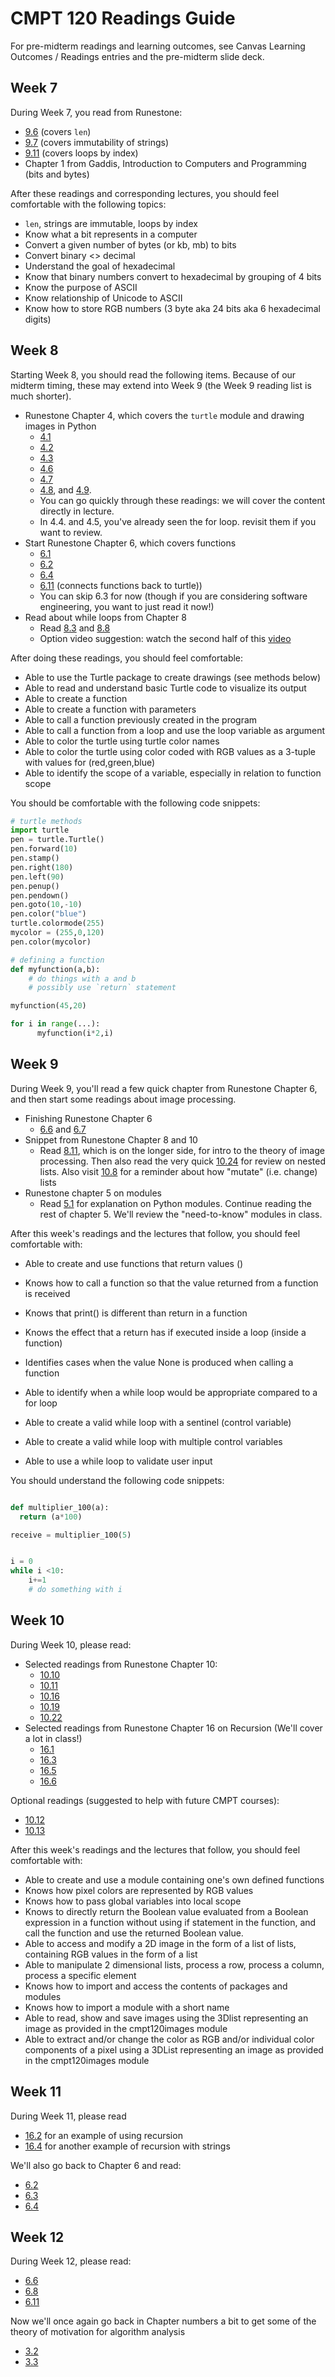 # CMPT 120 Readings Guide

For pre-midterm readings and learning outcomes, see Canvas Learning Outcomes / Readings entries and the pre-midterm slide deck.

## Week 7

During Week 7, you read from Runestone:
- [9.6](https://runestone.academy/ns/books/published/thinkcspy/Strings/Length.html) (covers `len`)
- [9.7](https://runestone.academy/ns/books/published/thinkcspy/Strings/StringsareImmutable.html) (covers immutability of strings)
- [9.11](https://runestone.academy/ns/books/published/thinkcspy/Strings/TraversalandtheforLoopByIndex.html) (covers loops by index)
- Chapter 1 from Gaddis, Introduction to Computers and Programming (bits and bytes)

After these readings and corresponding lectures, you should feel comfortable with the following topics:

- `len`, strings are immutable, loops by index
- Know what a bit represents in a computer
- Convert a given number of bytes (or kb, mb) to bits
- Convert binary <> decimal
- Understand the goal of hexadecimal
- Know that binary numbers convert to hexadecimal by grouping of 4 bits
- Know the purpose of ASCII
- Know relationship of Unicode to ASCII
- Know how to store RGB numbers (3 byte aka 24 bits aka 6 hexadecimal digits)


## Week 8

Starting Week 8, you should read the following items. Because of our midterm timing, these may extend into Week 9 (the Week 9 reading list is much shorter).

- Runestone Chapter 4, which covers the `turtle` module and drawing images in Python
  - [4.1](https://runestone.academy/runestone/books/published/thinkcspy/PythonTurtle/intro-HelloLittleTurtles.html)
  - [4.2](https://runestone.academy/runestone/books/published/thinkcspy/PythonTurtle/OurFirstTurtleProgram.html)
  - [4.3](https://runestone.academy/runestone/books/published/thinkcspy/PythonTurtle/InstancesAHerdofTurtles.html)
  - [4.6](https://runestone.academy/runestone/books/published/thinkcspy/PythonTurtle/IterationSimplifiesourTurtleProgram.html)
  - [4.7](https://runestone.academy/runestone/books/published/thinkcspy/PythonTurtle/TherangeFunction.html)
  - [4.8](https://runestone.academy/runestone/books/published/thinkcspy/PythonTurtle/AFewMoreturtleMethodsandObservations.html), and [4.9](https://runestone.academy/runestone/books/published/thinkcspy/PythonTurtle/SummaryofTurtleMethods.html).
  - You can go quickly through these readings: we will cover the content directly in lecture.
  - In 4.4. and 4.5, you've already seen the for loop. revisit them if you want to review.
- Start Runestone Chapter 6, which covers functions
  - [6.1](https://runestone.academy/runestone/books/published/thinkcspy/Functions/functions.html)
  - [6.2](https://runestone.academy/ns/books/published/thinkcspy/Functions/Functionsthatreturnvalues.html)
  - [6.4](https://runestone.academy/ns/books/published/thinkcspy/Functions/Variablesandparametersarelocal.html)
  - [6.11](https://runestone.academy/ns/books/published/thinkcspy/Functions/ATurtleBarChart.html) (connects functions back to turtle))
  - You can skip 6.3 for now (though if you are considering software engineering, you want to just read it now!)
- Read about while loops from Chapter 8
  - Read [8.3](https://runestone.academy/runestone/books/published/thinkcspy/MoreAboutIteration/ThewhileStatement.html) and [8.8](https://runestone.academy/runestone/books/published/thinkcspy/MoreAboutIteration/SentinelValuesAndValidation.html)
  - Option video suggestion: watch the second half of this [video](https://www.youtube.com/watch?v=6iF8Xb7Z3wQ)


After doing these readings, you should feel comfortable:
- Able to use the Turtle package to create drawings (see methods below)
- Able to read and understand basic Turtle code to visualize its output
- Able to create a function 
- Able to create a function with parameters
- Able to call a function previously created in the program
- Able to call a function from a loop and use the loop variable as argument
- Able to color the turtle using turtle color names
- Able to color the turtle using color coded with RGB values as a 3-tuple with values for (red,green,blue)
- Able to identify the scope of a variable, especially in relation to function scope

You should be comfortable with the following code snippets:

```python
# turtle methods
import turtle
pen = turtle.Turtle()
pen.forward(10)
pen.stamp()
pen.right(180)
pen.left(90)
pen.penup()
pen.pendown()
pen.goto(10,-10)
pen.color("blue")
turtle.colormode(255)
mycolor = (255,0,120)
pen.color(mycolor)

# defining a function
def myfunction(a,b):
    # do things with a and b
    # possibly use `return` statement

myfunction(45,20)

for i in range(...):
      myfunction(i*2,i)
```


## Week 9

During Week 9, you'll read a few quick chapter from Runestone Chapter 6, and then start some readings about image processing.

- Finishing Runestone Chapter 6
  - [6.6](https://runestone.academy/ns/books/published/thinkcspy/Functions/Functionscancallotherfunctions.html) and [6.7](https://runestone.academy/ns/books/published/thinkcspy/Functions/FlowofExecutionSummary.html)
- Snippet from Runestone Chapter 8 and 10
  - Read [8.11](https://runestone.academy/ns/books/published/thinkcspy/MoreAboutIteration/2DimensionalIterationImageProcessing.html), which is on the longer side, for intro to the theory of image processing. Then also read the very quick [10.24](https://runestone.academy/ns/books/published/thinkcspy/Lists/NestedLists.html) for review on nested lists. Also visit [10.8](https://runestone.academy/ns/books/published/thinkcspy/Lists/ListsareMutable.html) for a reminder about how "mutate" (i.e. change) lists
- Runestone chapter 5 on modules
  - Read [5.1](https://runestone.academy/ns/books/published/thinkcspy/PythonModules/modules.html) for explanation on Python modules. Continue reading the rest of chapter 5. We'll review the "need-to-know" modules in class.


After this week's readings and the lectures that follow, you should feel comfortable with:

- Able to create and use functions that return values ()
- Knows how to call a function so that the value returned from a function is received
- Knows that print() is different than return in a function
- Knows the effect that a return has if executed inside a loop (inside a function)
- Identifies cases when the value None is produced when calling a function


- Able to identify when a while loop would be appropriate compared to a for loop
- Able to create a valid while loop with a sentinel (control variable) 
- Able to create a valid while loop with multiple control variables
- Able to use a while loop to validate user input

You should understand the following code snippets:

```python

def multiplier_100(a):
  return (a*100)

receive = multiplier_100(5)


i = 0
while i <10:
    i+=1
    # do something with i
```


## Week 10

During Week 10, please read:

- Selected readings from Runestone Chapter 10:
  - [10.10](https://runestone.academy/runestone/books/published/thinkcspy/Lists/ObjectsandReferences.html)
  - [10.11](https://runestone.academy/runestone/books/published/thinkcspy/Lists/Aliasing.html)
  - [10.16](https://runestone.academy/runestone/books/published/thinkcspy/Lists/AppendversusConcatenate.html)
  - [10.19](https://runestone.academy/runestone/books/published/thinkcspy/Lists/UsingListsasParameters.html)
  - [10.22](https://runestone.academy/runestone/books/published/thinkcspy/Lists/FunctionsthatProduceLists.html)
- Selected readings from Runestone Chapter 16 on Recursion (We'll cover a lot in class!)
  - [16.1](https://runestone.academy/runestone/books/published/thinkcspy/IntroRecursion/WhatIsRecursion.html)
  - [16.3](https://runestone.academy/runestone/books/published/thinkcspy/IntroRecursion/TheThreeLawsofRecursion.html)
  - [16.5](https://runestone.academy/runestone/books/published/thinkcspy/IntroRecursion/intro-VisualizingRecursion.html)
  - [16.6](https://runestone.academy/runestone/books/published/thinkcspy/IntroRecursion/SierpinskiTriangle.html)

Optional readings (suggested to help with future CMPT courses):
- [10.12](https://runestone.academy/runestone/books/published/thinkcspy/Lists/CloningLists.html)
- [10.13](https://runestone.academy/runestone/books/published/thinkcspy/Lists/RepetitionandReferences.html)


After this week's readings and the lectures that follow, you should feel comfortable with:

- Able to create and use a module containing one's own defined functions
- Knows how pixel colors are represented by RGB values 
- Knows how to pass global variables into local scope
- Knows to directly return the Boolean value evaluated from a Boolean expression in a function without using if statement in the function,  and call the function and use the returned Boolean value.
- Able to access and modify a 2D image in the form of a list of lists, containing RGB values in the form of a list
- Able to manipulate 2 dimensional lists, process a row, process a column, process a specific element
- Knows how to import and access the contents of packages and modules
- Knows how to import a module with a short name
- Able to read, show and save images using the 3Dlist representing an image as provided in the cmpt120images module 
- Able to extract and/or change the color as RGB and/or individual color components of a pixel using a 3DList representing an image  as provided in the cmpt120images module



## Week 11

During Week 11, please read

- [16.2](https://runestone.academy/ns/books/published/thinkcspy/IntroRecursion/CalculatingtheSumofaListofNumbers.html) for an example of using recursion
- [16.4](https://runestone.academy/ns/books/published/thinkcspy/IntroRecursion/ConvertinganIntegertoaStringinAnyBase.html) for another example of recursion with strings

We'll also go back to Chapter 6 and read:

- [6.2](https://runestone.academy/ns/books/published/pythonds/SortSearch/searching.html)
- [6.3](https://runestone.academy/ns/books/published/pythonds/SortSearch/TheSequentialSearch.html)
- [6.4](https://runestone.academy/ns/books/published/pythonds/SortSearch/TheBinarySearch.html)


## Week 12

During Week 12, please read:

- [6.6](https://runestone.academy/ns/books/published/pythonds/SortSearch/sorting.html)
- [6.8](https://runestone.academy/ns/books/published/pythonds/SortSearch/TheSelectionSort.html)
- [6.11](https://runestone.academy/ns/books/published/pythonds/SortSearch/TheMergeSort.html)

Now we'll once again go back in Chapter numbers a bit to get some of the theory of motivation for algorithm analysis
- [3.2](https://runestone.academy/ns/books/published/pythonds/AlgorithmAnalysis/WhatIsAlgorithmAnalysis.html)
- [3.3](https://runestone.academy/ns/books/published/pythonds/AlgorithmAnalysis/BigONotation.html)


